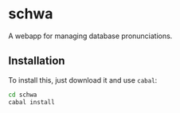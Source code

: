 
# schwa

A webapp for managing database pronunciations.

## Installation

To install this, just download it and use `cabal`:

```bash
cd schwa
cabal install
```


